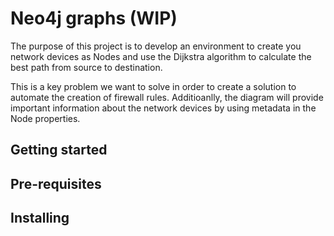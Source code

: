 # Neo4j graphs (WIP)
The purpose of this project is to develop an environment to create you network devices as Nodes and use the Dijkstra algorithm to calculate the best path from source to destination.

This is a key problem we want to solve in order to create a solution to automate the creation of firewall rules. Additioanlly, the diagram will provide important information about the network devices by using metadata in the Node properties.

## Getting started


## Pre-requisites


## Installing


